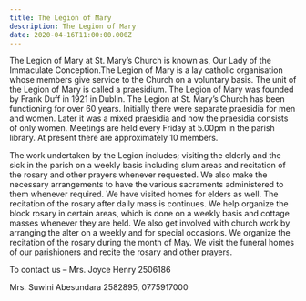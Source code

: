 ```yaml
---
title: The Legion of Mary
description: The Legion of Mary
date: 2020-04-16T11:00:00.000Z
---
```


The Legion of Mary at St. Mary’s Church is known as, Our Lady of the Immaculate Conception.The Legion of Mary is a lay catholic organisation whose members give service to the Church on a voluntary basis. The unit of the Legion of Mary is called a praesidium. The Legion of Mary was founded by Frank Duff in 1921 in Dublin. The Legion at St. Mary’s Church has been functioning for over 60 years. Initially there were separate praesidia for men and women. Later it was a mixed praesidia and now the praesidia consists of only women. Meetings are held every Friday at 5.00pm in the parish library. At present there are approximately 10 members. 


The work undertaken by the Legion includes; visiting the elderly and the sick in the parish on a weekly basis including slum areas and recitation of the rosary and other prayers whenever requested. We also make the necessary arrangements to have the various sacraments administered to them whenever required. We have visited homes for elders as well. The recitation of the rosary after daily mass is continues. We help organize the block rosary in certain areas, which is done on a weekly basis and cottage masses whenever they are held. We also get involved with church work by arranging the alter on a weekly and for special occasions. We organize the recitation of the rosary during the month of May.  We visit the funeral homes of our parishioners and recite the rosary and other prayers. 

To contact us – Mrs. Joyce Henry 2506186


Mrs. Suwini Abesundara 2582895, 0775917000


